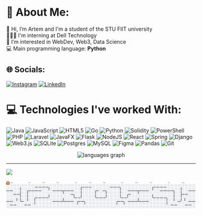 # 💫 About Me:
👋 Hi, I’m Artem and I'm a student of the STU FIIT university<br>👨🏼‍💻 I'm interning at Dell Technology<br>👀 I’m interested in WebDev, Web3, Data Science<br>💻 Main programming language: <b>Python</b>


## 🌐 Socials:
[![Instagram](https://img.shields.io/badge/Instagram-%23E4405F.svg?logo=Instagram&logoColor=white)](https://instagram.com/artem_delik19) [![LinkedIn](https://img.shields.io/badge/LinkedIn-%230077B5.svg?logo=linkedin&logoColor=white)](https://linkedin.com/in/artem-delikatnyi-62a9b42a7) 

# 💻 Technologies I've worked With:
![Java](https://img.shields.io/badge/java-%23ED8B00.svg?style=flat-square&logo=openjdk&logoColor=white) ![JavaScript](https://img.shields.io/badge/javascript-%23323330.svg?style=flat-square&logo=javascript&logoColor=%23F7DF1E) ![HTML5](https://img.shields.io/badge/html5-%23E34F26.svg?style=flat-square&logo=html5&logoColor=white) ![Go](https://img.shields.io/badge/go-%2300ADD8.svg?style=flat-square&logo=go&logoColor=white) ![Python](https://img.shields.io/badge/python-3670A0?style=flat-square&logo=python&logoColor=ffdd54) ![Solidity](https://img.shields.io/badge/Solidity-%23363636.svg?style=flat-square&logo=solidity&logoColor=white) ![PowerShell](https://img.shields.io/badge/PowerShell-%235391FE.svg?style=flat-square&logo=powershell&logoColor=white) ![PHP](https://img.shields.io/badge/php-%23777BB4.svg?style=flat-square&logo=php&logoColor=white) ![Laravel](https://img.shields.io/badge/laravel-%23FF2D20.svg?style=flat-square&logo=laravel&logoColor=white) ![JavaFX](https://img.shields.io/badge/javafx-%23FF0000.svg?style=flat-square&logo=javafx&logoColor=white) ![Flask](https://img.shields.io/badge/flask-%23000.svg?style=flat-square&logo=flask&logoColor=white) ![NodeJS](https://img.shields.io/badge/node.js-6DA55F?style=flat-square&logo=node.js&logoColor=white) ![React](https://img.shields.io/badge/react-%2320232a.svg?style=flat-square&logo=react&logoColor=%2361DAFB) ![Spring](https://img.shields.io/badge/spring-%236DB33F.svg?style=flat-square&logo=spring&logoColor=white) ![Django](https://img.shields.io/badge/django-%23092E20.svg?style=flat-square&logo=django&logoColor=white) ![Web3.js](https://img.shields.io/badge/web3.js-F16822?style=flat-square&logo=web3.js&logoColor=white) ![SQLite](https://img.shields.io/badge/sqlite-%2307405e.svg?style=flat-square&logo=sqlite&logoColor=white) ![Postgres](https://img.shields.io/badge/postgres-%23316192.svg?style=flat-square&logo=postgresql&logoColor=white) ![MySQL](https://img.shields.io/badge/mysql-4479A1.svg?style=flat-square&logo=mysql&logoColor=white) ![Figma](https://img.shields.io/badge/figma-%23F24E1E.svg?style=flat-square&logo=figma&logoColor=white) ![Pandas](https://img.shields.io/badge/pandas-%23150458.svg?style=flat-square&logo=pandas&logoColor=white) ![Git](https://img.shields.io/badge/git-%23F05033.svg?style=flat-square&logo=git&logoColor=white) 


<div align="center">
  <img src="https://github-readme-stats.vercel.app/api/top-langs?username=De1ik&locale=en&hide_title=false&layout=compact&card_width=320&langs_count=5&theme=dracula&hide_border=false" height="150" alt="languages graph"  />
</div>


---
[![](https://visitcount.itsvg.in/api?id=De1ik&icon=0&color=0)](https://visitcount.itsvg.in)


<!---
<picture>
  <source media="(prefers-color-scheme: dark)" srcset="https://raw.githubusercontent.com/De1ik/De1ik/output/github-snake-dark.svg" />
  <source media="(prefers-color-scheme: light)" srcset="https://raw.githubusercontent.com/De1ik/De1ik/output/github-snake.svg" />
  <img alt="github-snake" src="https://raw.githubusercontent.com/De1ik/De1ik/output/github-snake.svg" />
</picture>
--->

<picture>
  <source media="(prefers-color-scheme: dark)" srcset="https://raw.githubusercontent.com/De1ik/De1ik/output/pacman-contribution-graph-dark.svg">
  <source media="(prefers-color-scheme: light)" srcset="https://raw.githubusercontent.com/De1ik/De1ik/output/pacman-contribution-graph.svg">
  <img alt="pacman contribution graph" src="https://raw.githubusercontent.com/De1ik/De1ik/output/pacman-contribution-graph.svg">
</picture>
